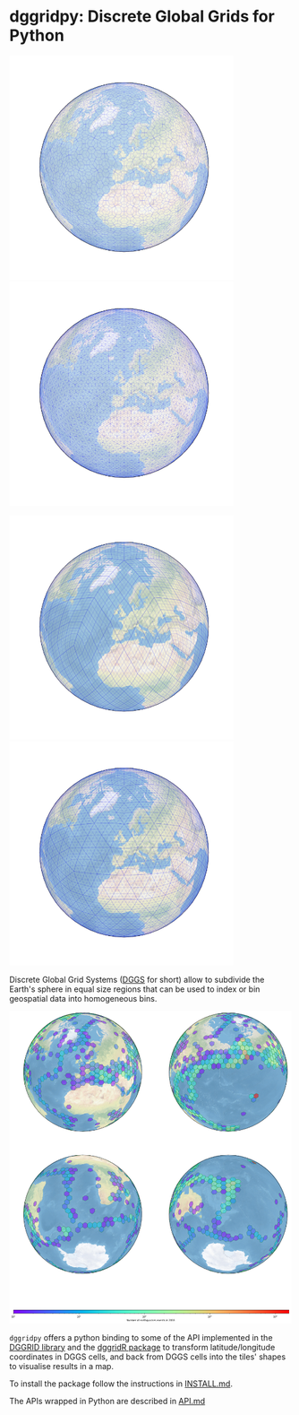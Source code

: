 # dggridpy: Discrete Global Grids for Python


<img src="notebooks/image/ISEA3H.png" width="400"/> <img src="notebooks/image/ISEA4H.png" width="400"/>

<img src="notebooks/image/ISEA4D.png" width="400"/> <img src="notebooks/image/ISEA4T.png" width="400"/>



Discrete Global Grid Systems ([DGGS](http://www.opengeospatial.org/projects/groups/dggsswg) for short) allow to subdivide the Earth's sphere in equal size regions that can be used to index or bin geospatial data into homogeneous bins.

![image](notebooks/image/earthquackes.png)

`dggridpy` offers a python binding to some of the API implemented in the [DGGRID library][dggrid] and the [dggridR package][dggridr] to transform latitude/longitude coordinates in DGGS cells, and back from DGGS cells into the tiles' shapes to visualise results in a map.

[dggrid]: http://www.discreteglobalgrids.org/software/
[dggridr]: https://github.com/r-barnes/dggridR



To install the package follow the instructions in [INSTALL.md](INSTALL.md).

The APIs wrapped in Python are described in [API.md](API.md)
